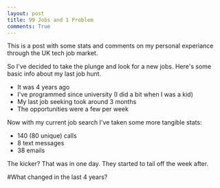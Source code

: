 ```yaml
---
layout: post
title: 99 Jobs and 1 Problem
comments: True
---
```


<p class="message">
This is a post with some stats and comments on my personal experiance through the UK tech job market.
</p>

So I've decided to take the plunge and look for a new jobs. Here's some basic info about my last job hunt.

* It was 4 years ago
* I've programmed since university (I did a bit when I was a kid)
* My last job seeking took around 3 months
* The opportunities were a few per week


Now with my current job search I've taken some more tangible stats:

* 140 (80 unique) calls
* 8 text messages
* 38 emails

The kicker? That was in one day. They started to tail off the week after.

#What changed in the last 4 years?

